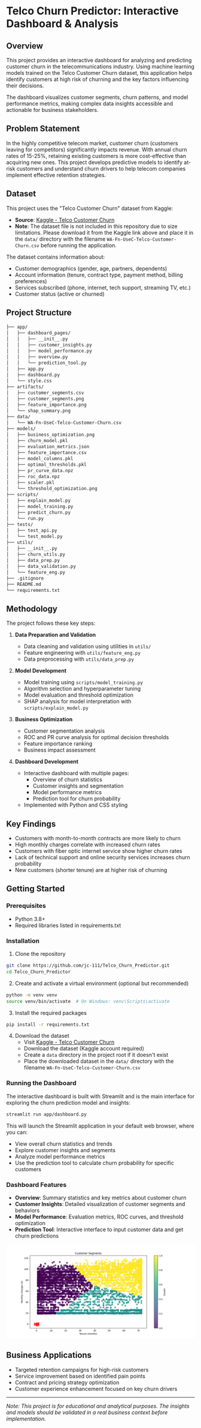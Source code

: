 # Telco Churn Predictor: Interactive Dashboard & Analysis

## Overview
This project provides an interactive dashboard for analyzing and predicting customer churn in the telecommunications industry. Using machine learning models trained on the Telco Customer Churn dataset, this application helps identify customers at high risk of churning and the key factors influencing their decisions.

The dashboard visualizes customer segments, churn patterns, and model performance metrics, making complex data insights accessible and actionable for business stakeholders.

## Problem Statement
In the highly competitive telecom market, customer churn (customers leaving for competitors) significantly impacts revenue. With annual churn rates of 15-25%, retaining existing customers is more cost-effective than acquiring new ones. This project develops predictive models to identify at-risk customers and understand churn drivers to help telecom companies implement effective retention strategies.

## Dataset
This project uses the "Telco Customer Churn" dataset from Kaggle:
- **Source**: [Kaggle - Telco Customer Churn](https://www.kaggle.com/datasets/blastchar/telco-customer-churn)
- **Note**: The dataset file is not included in this repository due to size limitations. Please download it from the Kaggle link above and place it in the `data/` directory with the filename `WA-Fn-UseC-Telco-Customer-Churn.csv` before running the application.

The dataset contains information about:
- Customer demographics (gender, age, partners, dependents)
- Account information (tenure, contract type, payment method, billing preferences)
- Services subscribed (phone, internet, tech support, streaming TV, etc.)
- Customer status (active or churned)

## Project Structure
```
├── app/
│   ├── dashboard_pages/
│   │   ├── __init__.py
│   │   ├── customer_insights.py
│   │   ├── model_performance.py
│   │   ├── overview.py
│   │   └── prediction_tool.py
│   ├── app.py
│   ├── dashboard.py
│   └── style.css
├── artifacts/
│   ├── customer_segments.csv
│   ├── customer_segments.png
│   ├── feature_importance.png
│   └── shap_summary.png
├── data/
│   └── WA-Fn-UseC-Telco-Customer-Churn.csv
├── models/
│   ├── business_optimization.png
│   ├── churn_model.pkl
│   ├── evaluation_metrics.json
│   ├── feature_importance.csv
│   ├── model_columns.pkl
│   ├── optimal_thresholds.pkl
│   ├── pr_curve_data.npz
│   ├── roc_data.npz
│   ├── scaler.pkl
│   └── threshold_optimization.png
├── scripts/
│   ├── explain_model.py
│   ├── model_training.py
│   ├── predict_churn.py
│   └── run.py
├── tests/
│   ├── test_api.py
│   └── test_model.py
├── utils/
│   ├── __init__.py
│   ├── churn_utils.py
│   ├── data_prep.py
│   ├── data_validation.py
│   └── feature_eng.py
├── .gitignore
├── README.md
└── requirements.txt
```

## Methodology
The project follows these key steps:

1. **Data Preparation and Validation**
   - Data cleaning and validation using utilities in `utils/`
   - Feature engineering with `utils/feature_eng.py`
   - Data preprocessing with `utils/data_prep.py`

2. **Model Development**
   - Model training using `scripts/model_training.py`
   - Algorithm selection and hyperparameter tuning
   - Model evaluation and threshold optimization
   - SHAP analysis for model interpretation with `scripts/explain_model.py`

3. **Business Optimization**
   - Customer segmentation analysis
   - ROC and PR curve analysis for optimal decision thresholds
   - Feature importance ranking
   - Business impact assessment

4. **Dashboard Development**
   - Interactive dashboard with multiple pages:
     - Overview of churn statistics
     - Customer insights and segmentation
     - Model performance metrics
     - Prediction tool for churn probability
   - Implemented with Python and CSS styling

## Key Findings
- Customers with month-to-month contracts are more likely to churn
- High monthly charges correlate with increased churn rates
- Customers with fiber optic internet service show higher churn rates
- Lack of technical support and online security services increases churn probability
- New customers (shorter tenure) are at higher risk of churning

## Getting Started

### Prerequisites
- Python 3.8+
- Required libraries listed in requirements.txt

### Installation
1. Clone the repository
```bash
git clone https://github.com/jc-111/Telco_Churn_Predictor.git
cd Telco_Churn_Predictor
```

2. Create and activate a virtual environment (optional but recommended)
```bash
python -m venv venv
source venv/bin/activate  # On Windows: venv\Scripts\activate
```

3. Install the required packages
```bash
pip install -r requirements.txt
```

4. Download the dataset
   - Visit [Kaggle - Telco Customer Churn](https://www.kaggle.com/datasets/blastchar/telco-customer-churn)
   - Download the dataset (Kaggle account required)
   - Create a `data` directory in the project root if it doesn't exist
   - Place the downloaded dataset in the `data/` directory with the filename `WA-Fn-UseC-Telco-Customer-Churn.csv`

### Running the Dashboard
The interactive dashboard is built with Streamlit and is the main interface for exploring the churn prediction model and insights:

```bash
streamlit run app/dashboard.py
```

This will launch the Streamlit application in your default web browser, where you can:
- View overall churn statistics and trends
- Explore customer insights and segments
- Analyze model performance metrics
- Use the prediction tool to calculate churn probability for specific customers

### Dashboard Features
- **Overview**: Summary statistics and key metrics about customer churn
- **Customer Insights**: Detailed visualization of customer segments and behaviors
- **Model Performance**: Evaluation metrics, ROC curves, and threshold optimization
- **Prediction Tool**: Interactive interface to input customer data and get churn predictions

![Dashboard Screenshot](artifacts/customer_segments.png)

## Business Applications
- Targeted retention campaigns for high-risk customers
- Service improvement based on identified pain points
- Contract and pricing strategy optimization
- Customer experience enhancement focused on key churn drivers

---

*Note: This project is for educational and analytical purposes. The insights and models should be validated in a real business context before implementation.*
